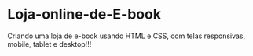 # Loja-online-de-E-book
Criando uma loja de e-book usando HTML e CSS, com telas responsivas, mobile, tablet e desktop!!! 
